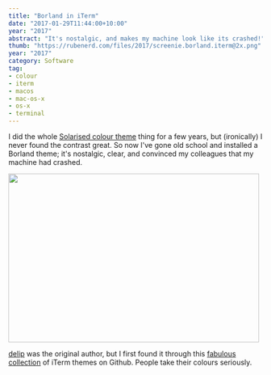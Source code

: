 ```yaml
---
title: "Borland in iTerm"
date: "2017-01-29T11:44:00+10:00"
year: "2017"
abstract: "It's nostalgic, and makes my machine look like its crashed!"
thumb: "https://rubenerd.com/files/2017/screenie.borland.iterm@2x.png"
year: "2017"
category: Software
tag:
- colour
- iterm
- macos
- mac-os-x
- os-x
- terminal
---
```

I did the whole [Solarised colour theme] thing for a few years, but (ironically) I never found the contrast great. So now I've gone old school and installed a Borland theme; it's nostalgic, clear, and convinced my colleagues that my machine had crashed.

<p><img src="https://rubenerd.com/files/2017/screenie.borland.iterm@1x.png" alt="" style="width:497px; height:334px" srcset="https://rubenerd.com/files/2017/screenie.borland.iterm@1x.png 1x, https://rubenerd.com/files/2017/screenie.borland.iterm@2x.png 2x" /></p>

[delip] was the original author, but I first found it through this [fabulous collection] of iTerm themes on Github. People take their colours seriously.

[Solarised colour theme]: http://ethanschoonover.com/solarized
[fabulous collection]: https://github.com/mbadolato/iTerm2-Color-Schemes
[delip]: https://gist.github.com/delip/9e16c606d9331d69d681

